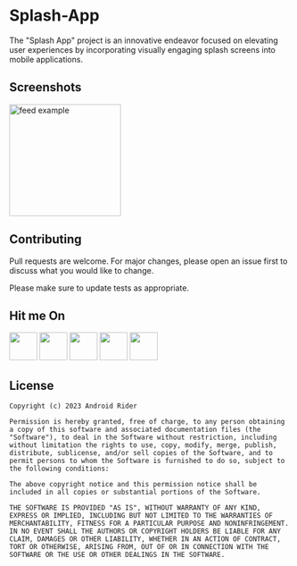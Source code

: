 # Splash-App

The "Splash App" project is an innovative endeavor focused on elevating user experiences by incorporating visually engaging splash screens into mobile applications.

## Screenshots
<img src="https://user-images.githubusercontent.com/140700822/262914124-102da0b8-ff67-4a3d-8b5a-4b0bbb13d474.png" alt="feed example" width = "200" >

## Contributing
Pull requests are welcome. For major changes, please open an issue first
to discuss what you would like to change.

Please make sure to update tests as appropriate.

## Hit me On
<a href="https://www.instagram.com/mdarfealam36/"><img src="https://user-images.githubusercontent.com/140700822/262981944-eec5426f-d6df-43ee-95fa-8afe22152b25.png" width="50"></a>
<a href="https://www.facebook.com/mdarfealam36/"><img src="https://user-images.githubusercontent.com/140700822/262981980-43c667ae-76ce-47e0-b055-5c6ff16970fc.png" width="50"></a>
<a href="https://twitter.com/mdarfealam36"><img src="https://user-images.githubusercontent.com/140700822/262982005-2fc53417-33a6-479f-ae8c-b63691e1285e.png" width="50"></a>
<a href="https://www.linkedin.com/in/mdarfealam36/"><img src="https://user-images.githubusercontent.com/140700822/262982049-13872565-f98b-4f04-9b8c-b876e170e002.png" width="50"></a>
<a href="https://github.com/mdarfealam36"><img src="https://user-images.githubusercontent.com/140700822/262982027-567441b5-aa5b-42b3-a20a-b3174e32bd56.png" width="50"></a>



## License

    Copyright (c) 2023 Android Rider
    
    Permission is hereby granted, free of charge, to any person obtaining a copy of this software and associated documentation files (the "Software"), to deal in the Software without restriction, including without limitation the rights to use, copy, modify, merge, publish, distribute, sublicense, and/or sell copies of the Software, and to permit persons to whom the Software is furnished to do so, subject to the following conditions:
    
    The above copyright notice and this permission notice shall be included in all copies or substantial portions of the Software.
    
    THE SOFTWARE IS PROVIDED "AS IS", WITHOUT WARRANTY OF ANY KIND, EXPRESS OR IMPLIED, INCLUDING BUT NOT LIMITED TO THE WARRANTIES OF MERCHANTABILITY, FITNESS FOR A PARTICULAR PURPOSE AND NONINFRINGEMENT. IN NO EVENT SHALL THE AUTHORS OR COPYRIGHT HOLDERS BE LIABLE FOR ANY CLAIM, DAMAGES OR OTHER LIABILITY, WHETHER IN AN ACTION OF CONTRACT, TORT OR OTHERWISE, ARISING FROM, OUT OF OR IN CONNECTION WITH THE SOFTWARE OR THE USE OR OTHER DEALINGS IN THE SOFTWARE.



